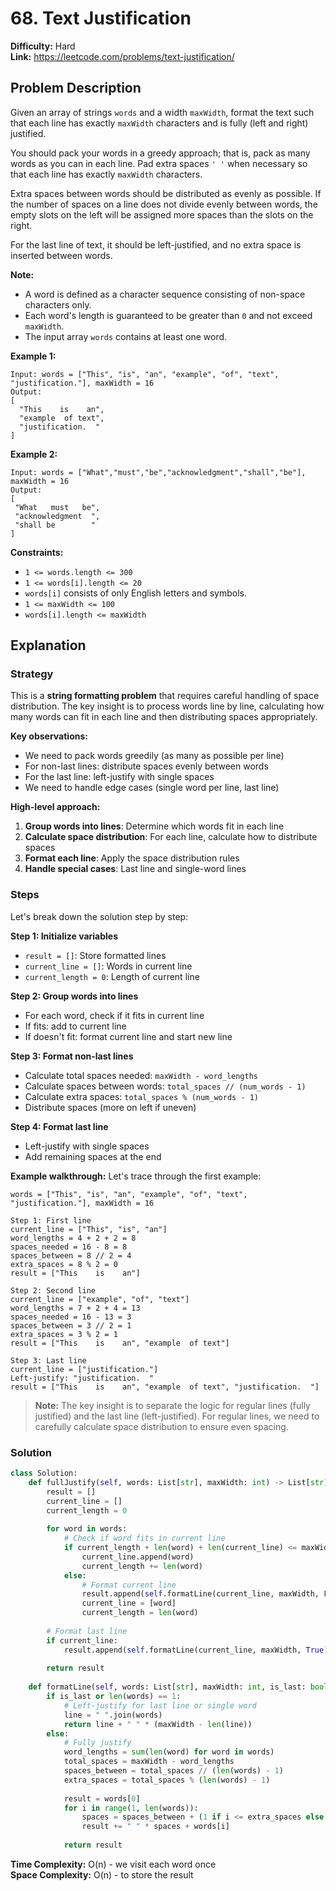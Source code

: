 # 68. Text Justification

**Difficulty:** Hard  
**Link:** https://leetcode.com/problems/text-justification/

## Problem Description

Given an array of strings `words` and a width `maxWidth`, format the text such that each line has exactly `maxWidth` characters and is fully (left and right) justified.

You should pack your words in a greedy approach; that is, pack as many words as you can in each line. Pad extra spaces `' '` when necessary so that each line has exactly `maxWidth` characters.

Extra spaces between words should be distributed as evenly as possible. If the number of spaces on a line does not divide evenly between words, the empty slots on the left will be assigned more spaces than the slots on the right.

For the last line of text, it should be left-justified, and no extra space is inserted between words.

**Note:**
- A word is defined as a character sequence consisting of non-space characters only.
- Each word's length is guaranteed to be greater than `0` and not exceed `maxWidth`.
- The input array `words` contains at least one word.

**Example 1:**
```
Input: words = ["This", "is", "an", "example", "of", "text", "justification."], maxWidth = 16
Output:
[
  "This    is    an",
  "example  of text",
  "justification.  "
]
```

**Example 2:**
```
Input: words = ["What","must","be","acknowledgment","shall","be"], maxWidth = 16
Output:
[
 "What   must   be",
 "acknowledgment  ",
 "shall be        "
]
```

**Constraints:**
- `1 <= words.length <= 300`
- `1 <= words[i].length <= 20`
- `words[i]` consists of only English letters and symbols.
- `1 <= maxWidth <= 100`
- `words[i].length <= maxWidth`

## Explanation

### Strategy

This is a **string formatting problem** that requires careful handling of space distribution. The key insight is to process words line by line, calculating how many words can fit in each line and then distributing spaces appropriately.

**Key observations:**
- We need to pack words greedily (as many as possible per line)
- For non-last lines: distribute spaces evenly between words
- For the last line: left-justify with single spaces
- We need to handle edge cases (single word per line, last line)

**High-level approach:**
1. **Group words into lines**: Determine which words fit in each line
2. **Calculate space distribution**: For each line, calculate how to distribute spaces
3. **Format each line**: Apply the space distribution rules
4. **Handle special cases**: Last line and single-word lines

### Steps

Let's break down the solution step by step:

**Step 1: Initialize variables**
- `result = []`: Store formatted lines
- `current_line = []`: Words in current line
- `current_length = 0`: Length of current line

**Step 2: Group words into lines**
- For each word, check if it fits in current line
- If fits: add to current line
- If doesn't fit: format current line and start new line

**Step 3: Format non-last lines**
- Calculate total spaces needed: `maxWidth - word_lengths`
- Calculate spaces between words: `total_spaces // (num_words - 1)`
- Calculate extra spaces: `total_spaces % (num_words - 1)`
- Distribute spaces (more on left if uneven)

**Step 4: Format last line**
- Left-justify with single spaces
- Add remaining spaces at the end

**Example walkthrough:**
Let's trace through the first example:

```
words = ["This", "is", "an", "example", "of", "text", "justification."], maxWidth = 16

Step 1: First line
current_line = ["This", "is", "an"]
word_lengths = 4 + 2 + 2 = 8
spaces_needed = 16 - 8 = 8
spaces_between = 8 // 2 = 4
extra_spaces = 8 % 2 = 0
result = ["This    is    an"]

Step 2: Second line
current_line = ["example", "of", "text"]
word_lengths = 7 + 2 + 4 = 13
spaces_needed = 16 - 13 = 3
spaces_between = 3 // 2 = 1
extra_spaces = 3 % 2 = 1
result = ["This    is    an", "example  of text"]

Step 3: Last line
current_line = ["justification."]
Left-justify: "justification.  "
result = ["This    is    an", "example  of text", "justification.  "]
```

> **Note:** The key insight is to separate the logic for regular lines (fully justified) and the last line (left-justified). For regular lines, we need to carefully calculate space distribution to ensure even spacing.

### Solution

```python
class Solution:
    def fullJustify(self, words: List[str], maxWidth: int) -> List[str]:
        result = []
        current_line = []
        current_length = 0
        
        for word in words:
            # Check if word fits in current line
            if current_length + len(word) + len(current_line) <= maxWidth:
                current_line.append(word)
                current_length += len(word)
            else:
                # Format current line
                result.append(self.formatLine(current_line, maxWidth, False))
                current_line = [word]
                current_length = len(word)
        
        # Format last line
        if current_line:
            result.append(self.formatLine(current_line, maxWidth, True))
        
        return result
    
    def formatLine(self, words: List[str], maxWidth: int, is_last: bool) -> str:
        if is_last or len(words) == 1:
            # Left-justify for last line or single word
            line = " ".join(words)
            return line + " " * (maxWidth - len(line))
        else:
            # Fully justify
            word_lengths = sum(len(word) for word in words)
            total_spaces = maxWidth - word_lengths
            spaces_between = total_spaces // (len(words) - 1)
            extra_spaces = total_spaces % (len(words) - 1)
            
            result = words[0]
            for i in range(1, len(words)):
                spaces = spaces_between + (1 if i <= extra_spaces else 0)
                result += " " * spaces + words[i]
            
            return result
```

**Time Complexity:** O(n) - we visit each word once  
**Space Complexity:** O(n) - to store the result 